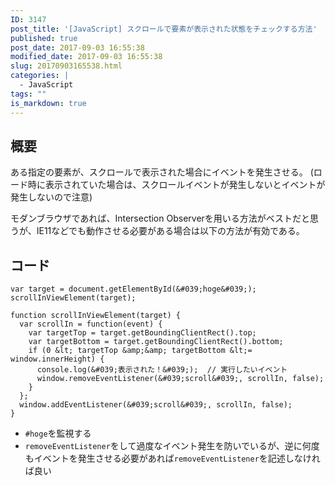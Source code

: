 ```yaml
---
ID: 3147
post_title: '[JavaScript] スクロールで要素が表示された状態をチェックする方法'
published: true
post_date: 2017-09-03 16:55:38
modified_date: 2017-09-03 16:55:38
slug: 20170903165538.html
categories: |
  - JavaScript
tags: ""
is_markdown: true
---
```

## 概要

ある指定の要素が、スクロールで表示された場合にイベントを発生させる。
(ロード時に表示されていた場合は、スクロールイベントが発生しないとイベントが発生しないので注意)

モダンブラウザであれば、Intersection Observerを用いる方法がベストだと思うが、IE11などでも動作させる必要がある場合は以下の方法が有効である。

<!--more-->

## コード

```language-javascript
var target = document.getElementById(&#039;hoge&#039;);
scrollInViewElement(target);

function scrollInViewElement(target) {
  var scrollIn = function(event) {
    var targetTop = target.getBoundingClientRect().top;
    var targetBottom = target.getBoundingClientRect().bottom;
    if (0 &lt; targetTop &amp;&amp; targetBottom &lt;= window.innerHeight) {
      console.log(&#039;表示された！&#039;);  // 実行したいイベント
      window.removeEventListener(&#039;scroll&#039;, scrollIn, false);
    }
  };
  window.addEventListener(&#039;scroll&#039;, scrollIn, false);
}
```

* `#hoge`を監視する
* `removeEventListener`をして過度なイベント発生を防いでいるが、逆に何度もイベントを発生させる必要があれば`removeEventListener`を記述しなければ良い